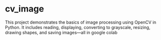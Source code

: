 # cv_image
This project demonstrates the basics of image processing using OpenCV in Python. It includes reading, displaying, converting to grayscale, resizing, drawing shapes, and saving images—all in google colab
